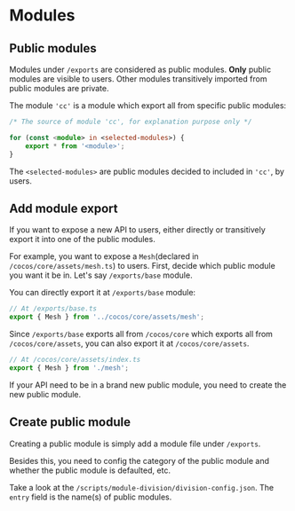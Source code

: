 
# Modules

## Public modules

Modules under `/exports` are considered as public modules.
**Only** public modules are visible to users.
Other modules transitively imported from public modules are private.

The module `'cc'` is a module which export all from specific public modules:

```ts
/* The source of module 'cc', for explanation purpose only */

for (const <module> in <selected-modules>) {
    export * from '<module>';
}
```

The `<selected-modules>` are public modules decided to included in `'cc'`, by users.

## Add module export

If you want to expose a new API to users,
either directly or transitively export it into one of the public modules.

For example, you want to expose a `Mesh`(declared in `/cocos/core/assets/mesh.ts`) to users.
First, decide which public module you want it be in. Let's say `/exports/base` module.

You can directly export it at `/exports/base` module:

```ts
// At /exports/base.ts
export { Mesh } from '../cocos/core/assets/mesh';
```

Since `/exports/base` exports all from `/cocos/core` which exports all from `/cocos/core/assets`,
you can also export it at `/cocos/core/assets`.

```ts
// At /cocos/core/assets/index.ts
export { Mesh } from './mesh';
```

If your API need to be in a brand new public module, you need to create the new public module.

## Create public module

Creating a public module is simply add a module file under `/exports`.

Besides this, you need to config the category of the public module and whether the public module is defaulted, etc.

Take a look at the `/scripts/module-division/division-config.json`. The `entry` field is the name(s) of public modules.